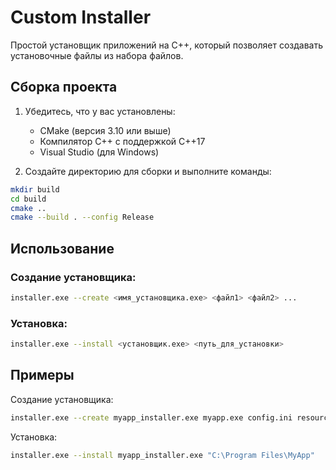# Custom Installer

Простой установщик приложений на C++, который позволяет создавать установочные файлы из набора файлов.

## Сборка проекта

1. Убедитесь, что у вас установлены:
   - CMake (версия 3.10 или выше)
   - Компилятор C++ с поддержкой C++17
   - Visual Studio (для Windows)

2. Создайте директорию для сборки и выполните команды:
```bash
mkdir build
cd build
cmake ..
cmake --build . --config Release
```

## Использование

### Создание установщика:
```bash
installer.exe --create <имя_установщика.exe> <файл1> <файл2> ...
```

### Установка:
```bash
installer.exe --install <установщик.exe> <путь_для_установки>
```

## Примеры

Создание установщика:
```bash
installer.exe --create myapp_installer.exe myapp.exe config.ini resources/
```

Установка:
```bash
installer.exe --install myapp_installer.exe "C:\Program Files\MyApp"
``` 